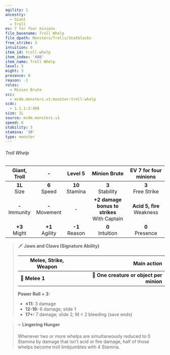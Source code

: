 ```yaml
---
agility: 1
ancestry:
  - Giant
  - Troll
ev: 7 for four minions
file_basename: Troll Whelp
file_dpath: Monsters/Trolls/Statblocks
free_strike: 3
intuition: 0
item_id: troll-whelp
item_index: '408'
item_name: Troll Whelp
level: 5
might: 3
presence: 0
reason: -1
roles:
  - Minion Brute
scc:
  - mcdm.monsters.v1:monster:troll-whelp
scdc:
  - 1.1.1:2:408
size: 1L
source: mcdm.monsters.v1
speed: 6
stability: 3
stamina: '10'
type: monster
---
```


###### Troll Whelp

|    Giant, Troll     |          -          |       Level 5       |                   Minion Brute                   |     EV 7 for four minions      |
| :-----------------: | :-----------------: | :-----------------: | :----------------------------------------------: | :----------------------------: |
|  **1L**<br/> Size   |  **6**<br/> Speed   | **10**<br/> Stamina |               **3**<br/> Stability               |     **3**<br/> Free Strike     |
| **-**<br/> Immunity | **-**<br/> Movement |          -          | **+2 damage bonus to strikes**<br/> With Captain | **Acid 5, fire**<br/> Weakness |
|  **+3**<br/> Might  | **+1**<br/> Agility | **-1**<br/> Reason  |               **0**<br/> Intuition               |      **0**<br/> Presence       |

<!-- -->
> 🗡 **Jaws and Claws (Signature Ability)**
>
> | **Melee, Strike, Weapon** |                          **Main action** |
> | ------------------------- | ---------------------------------------: |
> | **📏 Melee 1**            | **🎯 One creature or object per minion** |
>
> **Power Roll + 3:**
>
> - **≤11:** 3 damage
> - **12-16:** 6 damage; slide 1
> - **17+:** 7 damage; slide 2; M < 2 bleeding (save ends)

<!-- -->
> ⭐️ **Lingering Hunger**
>
> Whenever two or more whelps are simultaneously reduced to 0 Stamina by damage that isn't acid or fire damage, half of those whelps become troll limbjumbles with 4 Stamina.
